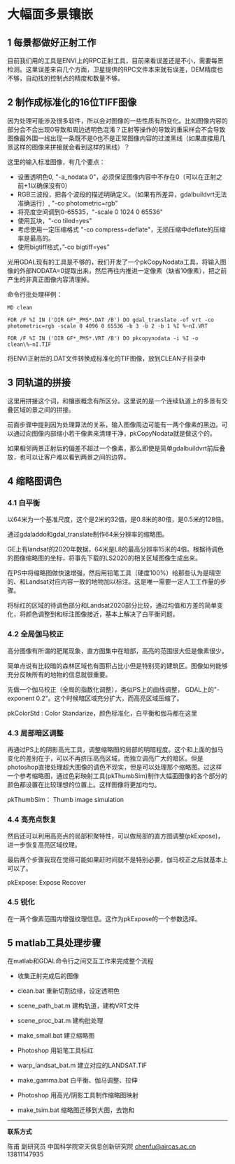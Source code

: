 # 大幅面多景镶嵌



## 1 每景都做好正射工作

目前我们用的工具是ENVI上的RPC正射工具，目前来看误差还是不小，需要每景检测。这里误差来自几个方面，卫星提供的RPC文件本来就有误差，DEM精度也不够，自动找的控制点的精度和数量不够。



## 2 制作成标准化的16位TIFF图像

因为处理可能涉及很多软件，所以会对图像的一些性质有所变化。比如图像内容的部分会不会出现0导致和周边透明色混淆？正射等操作的导致的重采样会不会导致图像最外围一线出现一条既不是0也不是正常图像内容的过渡黑线（如果直接用几景这样的图像来拼接就会看到这样的黑线）？

这里的输入标准图像，有几个要点：

* 设置透明色0, "-a_nodata 0"，必须保证图像内容中不存在0（可以在正射之前+1以确保没有0）
* RGB三波段，把各个波段的描述明确定义。（如果有所差异，gdalbuildvrt无法准确运行）, "-co photometric=rgb"
* 将亮度空间调到0-65535，"-scale 0 1024 0 65536"
* 使用瓦块，"-co tiled=yes"
* 考虑使用一定压缩格式 "-co compress=deflate"，无损压缩中deflate的压缩率是最高的。
* 使用bigtiff格式，”-co bigtiff=yes"

光用GDAL现有的工具是不够的，我们开发了一个pkCopyNodata工具，将输入图像的外部NODATA=0提取出来，然后再往内推进一定像素（缺省10像素），把之前产生的非真正图像内容清理掉。


命令行批处理样例：

    MD clean
    
    FOR /F %I IN ('DIR GF*_PMS*.DAT /B') DO gdal_translate -of vrt -co photometric=rgb -scale 0 4096 0 65536 -b 3 -b 2 -b 1 %I %~nI.VRT
    
    FOR /F %I IN ('DIR GF*_PMS*.VRT /B') DO pkcopynodata -i %I -o clean\%~nI.TIF

将ENVI正射后的.DAT文件转换成标准化的TIF图像，放到CLEAN子目录中



## 3 同轨道的拼接

这里用拼接这个词，和镶嵌概念有所区分。这里说的是一个连续轨道上的多景有交叠区域的景之间的拼接。

前面步骤中提到因为处理算法的关系，输入图像周边可能有一两个像素的黑边。可以通过向图像内部缩小若干像素来清理干净，pkCopyNodata就是做这个的。

如果相邻两景正射后的偏差不超过一个像素，那么即使是简单gdalbuildvrt前后叠放，也可以让客户难以看到两景之间的边界。



## 4 缩略图调色



### 4.1 白平衡

以64米为一个基准尺度，这个是2米的32倍，是0.8米的80倍，是0.5米的128倍。

通过gdaladdo和gdal_translate制作64米分辨率的缩略图。

GE上有landsat的2020年数据，64米是L8的最高分辨率15米的4倍。根据待调色的图像缩略图的坐标，将事先下载的LS2020的相关区域图像生成出来。

在PS中将缩略图做快速增强，然后用铅笔工具（硬度100%）给那些认为是晴空的、和Landsat对应内容一致的地物加以标注。这是唯一需要一定人工工作量的步骤。

将标红的区域的待调色部分和Landsat2020部分比较，通过均值和方差的简单变化，将颜色调整到和标注图像接近，基本上解决了白平衡问题。



### 4.2 全局伽马校正

高分图像有所谓的肥尾现象，直方图集中在暗部，高亮的范围很大但是像素很少。

简单点说有比较暗的森林区域也有面积占比小但是特别亮的建筑区。图像如何能够充分反映所有的地物的信息就很重要。

先做一个伽马校正（全局的指数化调整），类似PS上的曲线调整， GDAL上的"-exponent 0.2"。这个时候暗区域充分扩大，而高亮区域压缩了。

pkColorStd : Color Standarize，颜色标准化，白平衡和伽马都在这里



### 4.3 局部暗区调整

再通过PS上的阴影高光工具，调整缩略图的局部的明暗程度。这个和上面的伽马变化的差别在于，可以不再挤压高亮区域，而独立调亮广大的暗区。但是photoshop直接处理超大图像的调色不现实，但是可以处理那个缩略图。过这样一个参考缩略图，通过色彩映射工具(pkThumbSim)制作大幅面图像的各个部分的颜色都设置在比较理想的位置上。这样图像将更加均匀。

pkThumbSim： Thumb image simulation



### 4.4 高亮点恢复

然后还可以利用高亮点的局部积聚特性，可以做局部的直方图调整(pkExpose)，进一步恢复高亮区域纹理。

最后两个步骤我现在觉得可能如果赶时间就不是特别必要，伽马校正之后就基本上可以了。

pkExpose: Expose Recover



### 4.5 锐化

在一两个像素范围内增强纹理信息。这作为pkExpose的一个参数选择。



## 5 matlab工具处理步骤

在matlab和GDAL命令行之间交互工作来完成整个流程

* 收集正射完成后的图像

* clean.bat 重新切割边缘，设定透明色 

* scene_path_bat.m 建构轨道，建构VRT文件

* scene_proc_bat.m 建构批处理

* make_small.bat 建立缩略图

* Photoshop 用铅笔工具标红

* warp_landsat_bat.m 建立对应的LANDSAT.TIF

* make_gamma.bat 白平衡、伽马调整、拉伸 

* Photoshop 用高光/阴影工具制作缩略图映射

* make_tsim.bat 缩略图迁移到大图，去饱和

  





---

**联系方式**

陈甫 副研究员
中国科学院空天信息创新研究院
chenfu@aircas.ac.cn
13811147935


